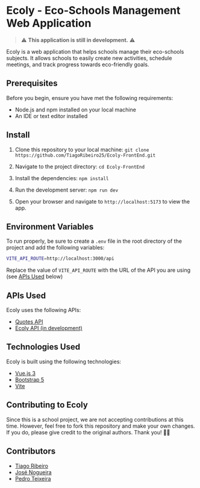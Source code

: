 # Ecoly - Eco-Schools Management Web Application

> :warning: **This application is still in development.** :warning:

Ecoly is a web application that helps schools manage their eco-schools subjects. It allows schools to easily create new activities, schedule meetings, and track progress towards eco-friendly goals.

## Prerequisites

Before you begin, ensure you have met the following requirements:

- Node.js and npm installed on your local machine
- An IDE or text editor installed

## Install

1. Clone this repository to your local machine:
   `git clone https://github.com/TiagoRibeiro25/Ecoly-FrontEnd.git`

2. Navigate to the project directory:
   `cd Ecoly-FrontEnd`

3. Install the dependencies:
   `npm install`

4. Run the development server:
   `npm run dev`

5. Open your browser and navigate to `http://localhost:5173` to view the app.

## Environment Variables

To run properly, be sure to create a `.env` file in the root directory of the project and add the following variables:

``` bash
VITE_API_ROUTE=http://localhost:3000/api
```

Replace the value of `VITE_API_ROUTE` with the URL of the API you are using (see [APIs Used](#apis-used) below)

## APIs Used

Ecoly uses the following APIs:

- [Quotes API](https://github.com/TiagoRibeiro25/Get-Quotes-API)
- [Ecoly API (in development)](https://github.com/TiagoRibeiro25/ecoly-api)

## Technologies Used

Ecoly is built using the following technologies:

- [Vue.js 3](https://v3.vuejs.org/)
- [Bootstrap 5](https://getbootstrap.com/)
- [Vite](https://vitejs.dev/)

## Contributing to Ecoly

Since this is a school project, we are not accepting contributions at this time. However, feel free to fork this repository and make your own changes. If you do, please give credit to the original authors. Thank you! 💪🤓

## Contributors

- [Tiago Ribeiro](<https://github.com/TiagoRibeiro25>)
- [José Nogueira](<https://github.com/JoseNogueira13>)
- [Pedro Teixeira](<https://github.com/pedromst2000>)
